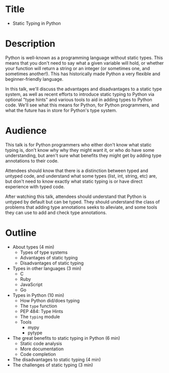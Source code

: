 # Title

* Static Typing in Python

# Description

Python is well-known as a programming language without static types. This means that you don't need to say what a given variable will hold, or whether your function will return a string or an integer (or sometimes one, and sometimes another!). This has historically made Python a very flexible and beginner-friendly language.

In this talk, we'll discuss the advantages and disadvantages to a static type system, as well as recent efforts to introduce static typing to Python via optional "type hints" and various tools to aid in adding types to Python code. We'll see what this means for Python, for Python programmers, and what the future has in store for Python's type system.

# Audience

This talk is for Python programmers who either don't know what static typing is, don't know why why they might want it, or who do have some understanding, but aren't sure what benefits they might get by adding type annotations to their code.

Attendees should know that there is a distinction between typed and untyped code, and understand what some types (list, int, string, etc) are, but don't need to know exactly what static typing is or have direct experience with typed code.

After watching this talk, attendees should understand that Python is untyped by default but can be typed. They should understand the class of problems that adding type annotations seeks to alleviate, and some tools they can use to add and check type annotations.

# Outline

* About types (4 min)
  * Types of type systems
  * Advantages of static typing
  * Disadvantages of static typing
* Types in other languages (3 min)
  * C
  * Ruby
  * JavaScript
  * Go
* Types in Python (10 min)
  * How Python did/does typing
  * The `type` function
  * PEP 484: Type Hints
  * The `typing` module
  * Tools
    * mypy
    * pytype
* The great benefits to static typing in Python (6 min)
  * Static code analysis
  * More documentation
  * Code completion
* The disadvantages to static typing (4 min)
* The challenges of static typing (3 min)
